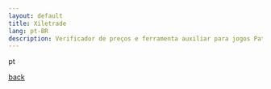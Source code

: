 ```yaml
---
layout: default
title: Xiletrade
lang: pt-BR
description: Verificador de preços e ferramenta auxiliar para jogos Path Of Exile
---
```


pt

[back](./)
